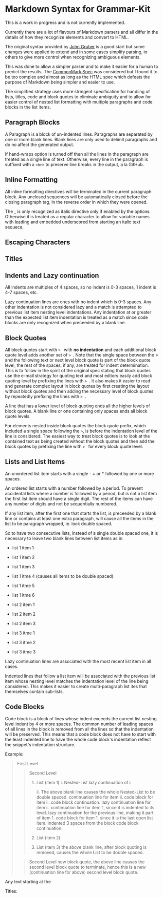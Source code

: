 Markdown Syntax for Grammar-Kit
===============================

This is a work in progress and is not currently implemented.

Currently there are a lot of flavours of Markdown parsers and all differ in the details of how they recognize elements and convert to HTML.

The original syntax provided by [John Gruber](http://daringfireball.net/projects/markdown/syntax#header) is a good start but some changes were
applied to extend and in some cases simplify parsing, in others to give more control when recognizing ambiguous elements.

This was done to allow a simpler parser and to make it easier for a human to predict the results.
The [CommonMark Spec](http://spec.commonmark.org/0.21/) was considered but I found it
to be too complex and almost as long as the HTML spec which defeats the purpose of Markdown being simpler and easier to use.

The simplified strategy uses more stringent specification for handling of lists, titles, code and block quotes to eliminate ambiguity and
to allow for easier control of nested list formatting with multiple paragraphs and code blocks in the list items.


Paragraph Blocks
----------------

A Paragraph is a block of un-indented lines. Paragraphs are separated by one or more blank lines. Blank lines are only used to delimit paragraphs
and do no affect the generated output.

If hand-wraps option is turned off then all the lines in the paragraph are treated as a single line of text. Otherwise, every line in the paragraph
is suffixed with a `<br>` to preserve line breaks in the output, a la GitHub.

Inline Formatting
-----------------

All inline formatting directives will be terminated in the current paragraph block. Any unclosed sequences will be automatically closed before the closing
paragraph tag, in the reverse order in which they were opened.

The _ is only recognized as italic directive only if enabled by the options. Otherwise it is treated as a regular character to allow for
variable names with leading and embedded underscored from starting an italic text sequece.

Escaping Characters
-------------------



Titles
------




Indents and Lazy continuation
-----------------------------

All indents are multiples of 4 spaces, so no indent is 0-3 spaces, 1 indent is 4-7 spaces, etc.

Lazy continuation lines are ones with no indent which is 0-3 spaces. Any other indentation is not considered lazy and a match is attempted to previous
list item nesting level indentations. Any indentation at or greater than the expected list item indentation is treated as a match since code blocks
are only recognized when preceeded by a blank line.

Block Quotes
------------

All block quotes start with `> ` with **no indentation** and each additional block quote level adds another set of `> `. Note that the
single space between the > and the following text or next level block quote is part of the block quote level,
the rest of the spaces, if any, are treated for indent determination.  This is to follow in the spirit of the original spec stating that block
quotes use the e-mail strategy for quoting text and most editors easily add block quoting level by prefixing the lines with `> `.
It also makes it easier to read and generate complex layout in block quotes by first creating the layout
without block quotes and then adding the necessary level of block quotes by repeatedly prefixing the lines with `> `.

A line that has a lower level of block quoting ends all the higher levels of block quotes. A blank line or one containing only spaces ends all block quote levels.

For elements nested inside block quotes the block quote prefix, which included a single space following the `>`, is before the indentation level
of the line is considered. The easiest way to treat block quotes is to look at the contained text as being created without the block quotes and then
add the block quotes by prefixing the line with `> ` for every block quote level.

Lists and List Items
--------------------

An unordered list item starts with a single - + or * followed by one or more spaces.

An ordered list starts with a number followed by a period. To prevent accidental lists where a number is followed by a period, but is not a list item
the first list item should have a single digit. The rest of the items can have any number of digits and not be sequentially numbered.

If any list item, after the first one that starts the list, is preceeded by a blank line or contains at least one extra paragraph,
will cause all the items in the list to be paragraph wrapped, ie. look double spaced.

So to have two consecutive lists, instead of a single double spaced one, it is necessary to leave two blank lines between list items as in:

- list 1 item 1
- list 1 item 2
- list 1 item 3

- list 1 itme 4 (causes all items to be double spaced)
- list 1 itme 5
- list 1 itme 6


- list 2 item 1
- list 2 item 2
- list 2 item 3


- list 3 itme 1
- list 3 itme 2
- list 3 itme 3


Lazy continuation lines are associated with the most recent list item in all cases.

Indented lines that follow a list item will be associated with the previous list item whose nesting level matches the indentation
level of the line being considered. This makes it easier to create multi-paragraph list ites that themselves contain sub-lists.

Code Blocks
-----------

Code block is a block of lines whose indent exceeds the current list nesting level indent by 4 or more spaces. The common number of
leading spaces of all lines in the block is removed from all the lines so that the indentation will be preserved. This means that a
code block does not have to start with the least indented line to have the whole code block's indentation reflect the snippet's
indentation structure.

Example:

> First Level
>
> > Second Level
> >
> > 1. List (item 1)
> >     i. Nested-List
> > lazy continuation of i.
> >
> >     ii. The above blank line causes the whole Nested-List to be double spaced.
> >         continuation line for item ii.
> >             code block for item ii.
> >             code block continuation.
> > lazy continuation line for item ii.
> >     continuation line for item 1, since it is indented to its level.
> > lazy continuation for the previous line, making it part of item 1.
> >                 code block for item 1. since it is the last open list item. Indented 3 spaces from the block
> >             code block continuation.
> > 2. List (item 2)
> >
> > 3. List (item 3) the above blank line, after block quoting is removed, causes the whole List to be double spaced.
>
> > Second Level new block quote, the above line causes the second level block quote to terminate, hence this is a new
> > (continuation line for above) second level block quote.
>

Any text starting at the

Titles:





